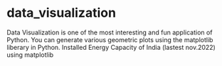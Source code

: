 # data_visualization
Data Visualization is one of the most interesting and fun application of Python. You can generate various geometric plots using the matplotlib liberary in Python.
Installed Energy Capacity of India (lastest nov.2022) using matplotlib
